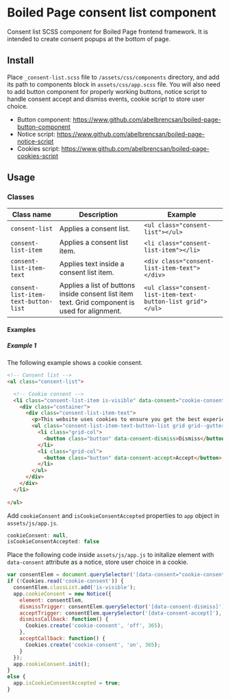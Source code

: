 # Boiled Page consent list component

Consent list SCSS component for Boiled Page frontend framework. It is intended to create consent popups at the bottom of page.

## Install

Place `_consent-list.scss` file to `/assets/css/components` directory, and add its path to components block in `assets/css/app.scss` file. You will also need to add button component for properly working buttons, notice script to handle consent accept and dismiss events, cookie script to store user choice.

- Button component: <https://www.github.com/abelbrencsan/boiled-page-button-component>
- Notice script: <https://www.github.com/abelbrencsan/boiled-page-notice-script>
- Cookies script: <https://www.github.com/abelbrencsan/boiled-page-cookies-script>

## Usage

### Classes

Class name | Description | Example
---------- | ----------- | -------
`consent-list` | Applies a consent list. | `<ul class="consent-list"></ul>`
`consent-list-item` | Applies a consent list item. | `<li class="consent-list-item"></li>`
`consent-list-item-text` | Applies text inside a consent list item. | `<div class="consent-list-item-text"></div>`
`consent-list-item-text-button-list` | Applies a list of buttons inside consent list item text. Grid component is used for alignment. | `<ul class="consent-list-item-text-button-list grid"></ul>`

#### Examples

##### Example 1

The following example shows a cookie consent.

```html
<!-- Consent list -->
<ul class="consent-list">

  <!-- Cookie consent -->
  <li class="consent-list-item is-visible" data-consent="cookie-consent">
    <div class="container">
      <div class="consent-list-item-text">
        <p>This website uses cookies to ensure you get the best experience. Please read our <a href="#">privacy policy</a> for more details.</p>
        <ul class="consent-list-item-text-button-list grid grid--gutter grid--gutter--half grid--uniform grid--center">
          <li class="grid-col">
            <button class="button" data-consent-dismiss>Dismiss</button>
          </li>
          <li class="grid-col">
            <button class="button" data-consent-accept>Accept</button>
          </li>
        </ul>
      </div>
    </div>
  </li>
  
</ul>
```

Add `cookieConsent` and `isCookieConsentAccepted` properties to `app` object in `assets/js/app.js`.

```js
cookieConsent: null,
isCookieConsentAccepted: false
```

Place the following code inside `assets/js/app.js` to initalize element with `data-consent` attribute as a notice, store user choice in a cookie.

```js
var consentElem = document.querySelector('[data-consent="cookie-consent"]');
if (!Cookies.read('cookie-consent')) {
  consentElem.classList.add('is-visible');
  app.cookieConsent = new Notice({
    element: consentElem,
    dismissTrigger: consentElem.querySelector('[data-consent-dismiss]'),
    acceptTrigger: consentElem.querySelector('[data-consent-accept]'),
    dismissCallback: function() {
      Cookies.create('cookie-consent', 'off', 365);
    },
    acceptCallback: function() {
      Cookies.create('cookie-consent', 'on', 365);
    }
  });
  app.cookieConsent.init();
}
else {
  app.isCookieConsentAccepted = true;
}
```